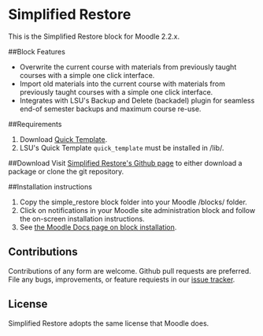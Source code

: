 # Simplified Restore

This is the Simplified Restore block for Moodle 2.2.x.

##Block Features
* Overwrite the current course with materials from previously taught courses with a simple one click interface.
* Import old materials into the current course with materials from previously taught courses with a simple one click interface.
* Integrates with LSU's Backup and Delete (backadel) plugin for seamless end-of semester backups and maximum course re-use.

##Requirements
1. Download [Quick Template][quick_template].
1. LSU's Quick Template `quick_template` must be installed in /lib/.

##Download
Visit [Simplified Restore's Github page][simple_restore_github] to either download a package or clone the git repository.

##Installation instructions
1. Copy the simple_restore block folder into your Moodle /blocks/ folder.
1. Click on notifications in your Moodle site administration block and follow the on-screen installation instructions.
1. See [the Moodle Docs page on block installation][block_doc].

## Contributions
Contributions of any form are welcome. Github pull requests are preferred.
File any bugs, improvements, or feature requiests in our [issue tracker][issues].

## License
Simplified Restore adopts the same license that Moodle does.

[simple_restore_github]: https://github.com/lsuits/simple_restore
[block_doc]: http://docs.moodle.org/20/en/Installing_contributed_modules_or_plugins#Block_installation
[issues]: https://github.com/lsuits/simple_restore/issues
[quick_template]: https://github.com/lsuits/quick_template
